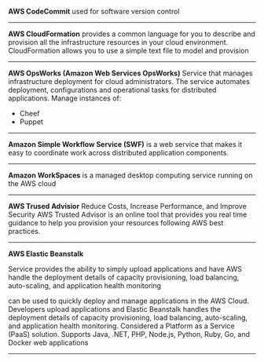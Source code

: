 **AWS CodeCommit**
used for software version control

***

**AWS CloudFormation** 
provides a common language for you to describe and provision all
the infrastructure resources in your cloud environment. CloudFormation allows you to 
use a simple text file to model and provision

***
**AWS OpsWorks (Amazon Web Services OpsWorks)**
Service that manages infrastructure deployment for cloud administrators. The service automates deployment, configurations and operational tasks for distributed applications.
Manage instances of:

* Cheef
* Puppet

***
**Amazon Simple Workflow Service (SWF)** is a web service that makes it easy to coordinate work across distributed application components.

***
**Amazon WorkSpaces**  is a managed desktop computing service running on the AWS cloud

***

**AWS Trused Advisior**
Reduce Costs, Increase Performance, and Improve Security
AWS Trusted Advisor is an online tool that provides you real time guidance to help you provision your resources following AWS best practices.

***

**AWS Elastic Beanstalk**

Service provides the ability to simply upload applications and have AWS handle the deployment details of capacity provisioning, load balancing, auto-scaling, and application health monitoring

can be used to quickly deploy and manage applications in the AWS Cloud. Developers upload applications and Elastic Beanstalk handles the deployment details of capacity provisioning, load balancing, auto-scaling, and application health monitoring. Considered a Platform as a Service (PaaS) solution. Supports Java, .NET, PHP, Node.js, Python, Ruby, Go, and Docker web applications

***
